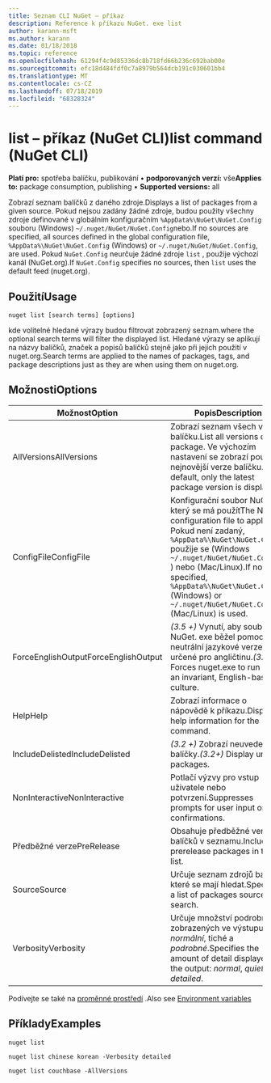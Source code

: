 ```yaml
---
title: Seznam CLI NuGet – příkaz
description: Reference k příkazu NuGet. exe list
author: karann-msft
ms.author: karann
ms.date: 01/18/2018
ms.topic: reference
ms.openlocfilehash: 61294f4c9d85336dc8b718fd66b236c692bab00e
ms.sourcegitcommit: efc18d484fdf0c7a8979b564dcb191c030601bb4
ms.translationtype: MT
ms.contentlocale: cs-CZ
ms.lasthandoff: 07/18/2019
ms.locfileid: "68328324"
---
```

# <a name="list-command-nuget-cli"></a><span data-ttu-id="2bbb0-103">list – příkaz (NuGet CLI)</span><span class="sxs-lookup"><span data-stu-id="2bbb0-103">list command (NuGet CLI)</span></span>

<span data-ttu-id="2bbb0-104">**Platí pro:** spotřeba balíčku, publikování &bullet; **podporovaných verzí:** vše</span><span class="sxs-lookup"><span data-stu-id="2bbb0-104">**Applies to:** package consumption, publishing &bullet; **Supported versions:** all</span></span>

<span data-ttu-id="2bbb0-105">Zobrazí seznam balíčků z daného zdroje.</span><span class="sxs-lookup"><span data-stu-id="2bbb0-105">Displays a list of packages from a given source.</span></span> <span data-ttu-id="2bbb0-106">Pokud nejsou zadány žádné zdroje, budou použity všechny zdroje definované v globálním konfiguračním `%AppData%\NuGet\NuGet.Config` souboru (Windows) `~/.nuget/NuGet/NuGet.Config`nebo.</span><span class="sxs-lookup"><span data-stu-id="2bbb0-106">If no sources are specified, all sources defined in the global configuration file, `%AppData%\NuGet\NuGet.Config` (Windows) or `~/.nuget/NuGet/NuGet.Config`, are used.</span></span> <span data-ttu-id="2bbb0-107">Pokud `NuGet.Config` neurčuje žádné zdroje `list` , použije výchozí kanál (NuGet.org).</span><span class="sxs-lookup"><span data-stu-id="2bbb0-107">If `NuGet.Config` specifies no sources, then `list` uses the default feed (nuget.org).</span></span>

## <a name="usage"></a><span data-ttu-id="2bbb0-108">Použití</span><span class="sxs-lookup"><span data-stu-id="2bbb0-108">Usage</span></span>

```cli
nuget list [search terms] [options]
```

<span data-ttu-id="2bbb0-109">kde volitelné hledané výrazy budou filtrovat zobrazený seznam.</span><span class="sxs-lookup"><span data-stu-id="2bbb0-109">where the optional search terms will filter the displayed list.</span></span> <span data-ttu-id="2bbb0-110">Hledané výrazy se aplikují na názvy balíčků, značek a popisů balíčků stejně jako při jejich použití v nuget.org.</span><span class="sxs-lookup"><span data-stu-id="2bbb0-110">Search terms are applied to the names of packages, tags, and package descriptions just as they are when using them on nuget.org.</span></span>

## <a name="options"></a><span data-ttu-id="2bbb0-111">Možnosti</span><span class="sxs-lookup"><span data-stu-id="2bbb0-111">Options</span></span>

| <span data-ttu-id="2bbb0-112">Možnost</span><span class="sxs-lookup"><span data-stu-id="2bbb0-112">Option</span></span> | <span data-ttu-id="2bbb0-113">Popis</span><span class="sxs-lookup"><span data-stu-id="2bbb0-113">Description</span></span> |
| --- | --- |
| <span data-ttu-id="2bbb0-114">AllVersions</span><span class="sxs-lookup"><span data-stu-id="2bbb0-114">AllVersions</span></span> | <span data-ttu-id="2bbb0-115">Zobrazí seznam všech verzí balíčku.</span><span class="sxs-lookup"><span data-stu-id="2bbb0-115">List all versions of a package.</span></span> <span data-ttu-id="2bbb0-116">Ve výchozím nastavení se zobrazí pouze nejnovější verze balíčku.</span><span class="sxs-lookup"><span data-stu-id="2bbb0-116">By default, only the latest package version is displayed.</span></span> |
| <span data-ttu-id="2bbb0-117">ConfigFile</span><span class="sxs-lookup"><span data-stu-id="2bbb0-117">ConfigFile</span></span> | <span data-ttu-id="2bbb0-118">Konfigurační soubor NuGet, který se má použít</span><span class="sxs-lookup"><span data-stu-id="2bbb0-118">The NuGet configuration file to apply.</span></span> <span data-ttu-id="2bbb0-119">Pokud není zadaný, `%AppData%\NuGet\NuGet.Config` použije se (Windows `~/.nuget/NuGet/NuGet.Config` ) nebo (Mac/Linux).</span><span class="sxs-lookup"><span data-stu-id="2bbb0-119">If not specified, `%AppData%\NuGet\NuGet.Config` (Windows) or `~/.nuget/NuGet/NuGet.Config` (Mac/Linux) is used.</span></span>|
| <span data-ttu-id="2bbb0-120">ForceEnglishOutput</span><span class="sxs-lookup"><span data-stu-id="2bbb0-120">ForceEnglishOutput</span></span> | <span data-ttu-id="2bbb0-121">*(3.5 +)* Vynutí, aby soubor NuGet. exe běžel pomocí neutrální jazykové verze určené pro angličtinu.</span><span class="sxs-lookup"><span data-stu-id="2bbb0-121">*(3.5+)* Forces nuget.exe to run using an invariant, English-based culture.</span></span> |
| <span data-ttu-id="2bbb0-122">Help</span><span class="sxs-lookup"><span data-stu-id="2bbb0-122">Help</span></span> | <span data-ttu-id="2bbb0-123">Zobrazí informace o nápovědě k příkazu.</span><span class="sxs-lookup"><span data-stu-id="2bbb0-123">Displays help information for the command.</span></span> |
| <span data-ttu-id="2bbb0-124">IncludeDelisted</span><span class="sxs-lookup"><span data-stu-id="2bbb0-124">IncludeDelisted</span></span> | <span data-ttu-id="2bbb0-125">*(3.2 +)* Zobrazí neuvedené balíčky.</span><span class="sxs-lookup"><span data-stu-id="2bbb0-125">*(3.2+)* Display unlisted packages.</span></span> |
| <span data-ttu-id="2bbb0-126">NonInteractive</span><span class="sxs-lookup"><span data-stu-id="2bbb0-126">NonInteractive</span></span> | <span data-ttu-id="2bbb0-127">Potlačí výzvy pro vstup uživatele nebo potvrzení.</span><span class="sxs-lookup"><span data-stu-id="2bbb0-127">Suppresses prompts for user input or confirmations.</span></span> |
| <span data-ttu-id="2bbb0-128">Předběžné verze</span><span class="sxs-lookup"><span data-stu-id="2bbb0-128">PreRelease</span></span> | <span data-ttu-id="2bbb0-129">Obsahuje předběžné verze balíčků v seznamu.</span><span class="sxs-lookup"><span data-stu-id="2bbb0-129">Includes prerelease packages in the list.</span></span> |
| <span data-ttu-id="2bbb0-130">Source</span><span class="sxs-lookup"><span data-stu-id="2bbb0-130">Source</span></span> | <span data-ttu-id="2bbb0-131">Určuje seznam zdrojů balíčků, které se mají hledat.</span><span class="sxs-lookup"><span data-stu-id="2bbb0-131">Specifies a list of packages sources to search.</span></span> |
| <span data-ttu-id="2bbb0-132">Verbosity</span><span class="sxs-lookup"><span data-stu-id="2bbb0-132">Verbosity</span></span> | <span data-ttu-id="2bbb0-133">Určuje množství podrobností zobrazených ve výstupu: *normální*, tiché a *podrobné*.</span><span class="sxs-lookup"><span data-stu-id="2bbb0-133">Specifies the amount of detail displayed in the output: *normal*, *quiet*, *detailed*.</span></span> |

<span data-ttu-id="2bbb0-134">Podívejte se také na [proměnné prostředí](cli-ref-environment-variables.md) .</span><span class="sxs-lookup"><span data-stu-id="2bbb0-134">Also see [Environment variables](cli-ref-environment-variables.md)</span></span>

## <a name="examples"></a><span data-ttu-id="2bbb0-135">Příklady</span><span class="sxs-lookup"><span data-stu-id="2bbb0-135">Examples</span></span>

```cli
nuget list

nuget list chinese korean -Verbosity detailed

nuget list couchbase -AllVersions
```
